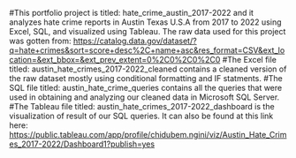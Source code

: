 #This portfolio project is titled: hate_crime_austin_2017-2022 and it analyzes hate crime reports in Austin Texas U.S.A from 2017 to 2022 using Excel, SQL, and visualized using Tableau. The raw data used for this project was gotten from: https://catalog.data.gov/dataset/?q=hate+crimes&sort=score+desc%2C+name+asc&res_format=CSV&ext_location=&ext_bbox=&ext_prev_extent=0%2C0%2C0%2C0
#The Excel file titled: austin_hate_crimes_2017-2022_cleaned contains a cleaned version of the raw dataset mostly using conditional formatting and IF statments. 
#The SQL file titled: austin_hate_crime_queries contains all the queries that were used in obtaining and analyzing our cleaned data in Microsoft SQL Server. 
#The Tableau file titled: austin_hate_crimes_2017-2022_dashboard is the visualization of result of our SQL queries. It can also be found at this link here: https://public.tableau.com/app/profile/chidubem.ngini/viz/Austin_Hate_Crimes_2017-2022/Dashboard1?publish=yes 
